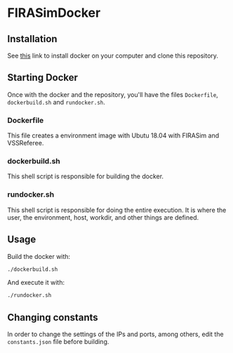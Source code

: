 # FIRASimDocker

## Installation

See [this](https://docs.docker.com/engine/install/ubuntu/#installation-methods) link to install docker on your computer and clone this repository.

## Starting Docker

Once with the docker and the repository, you'll have the files `Dockerfile`, `dockerbuild.sh` and `rundocker.sh`.

### Dockerfile
This file creates a environment image with Ubutu 18.04 with FIRASim and VSSReferee.

### dockerbuild.sh
This shell script is responsible for building the docker.

### rundocker.sh
This shell script is responsible for doing the entire execution. It is where the user, the environment, host, workdir, and other things are defined.

## Usage

Build the docker with:

```bash
./dockerbuild.sh
```

And execute it with:

```bash
./rundocker.sh
```

## Changing constants

In order to change the settings of the IPs and ports, among others, edit the `constants.json` file before building.